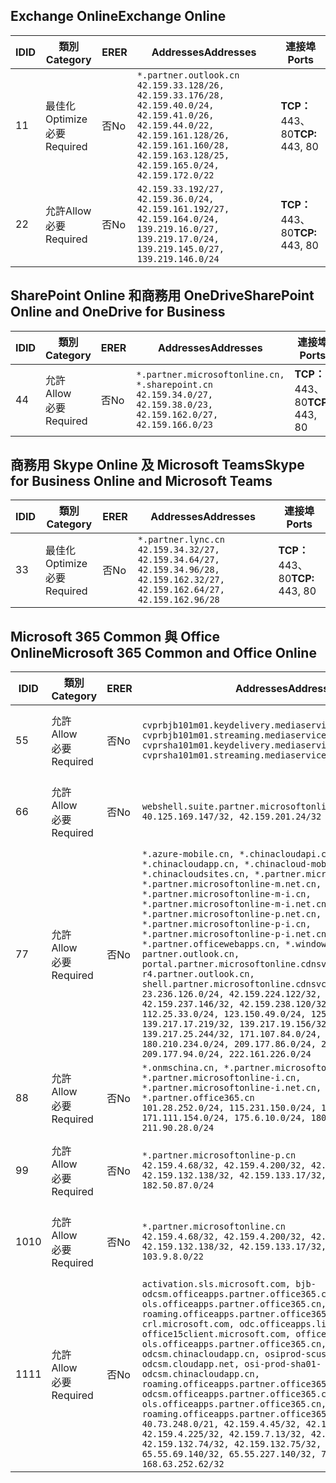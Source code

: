 <!--THIS FILE IS AUTOMATICALLY GENERATED. MANUAL CHANGES WILL BE OVERWRITTEN.-->
<!--Please contact the Office 365 Endpoints team with any questions.-->
<!--China endpoints version 2018102900-->
<!--File generated 2018-10-29 14:00:37.5742-->

## <a name="exchange-online"></a><span data-ttu-id="c45f3-101">Exchange Online</span><span class="sxs-lookup"><span data-stu-id="c45f3-101">Exchange Online</span></span>

<span data-ttu-id="c45f3-102">ID</span><span class="sxs-lookup"><span data-stu-id="c45f3-102">ID</span></span> | <span data-ttu-id="c45f3-103">類別</span><span class="sxs-lookup"><span data-stu-id="c45f3-103">Category</span></span> | <span data-ttu-id="c45f3-104">ER</span><span class="sxs-lookup"><span data-stu-id="c45f3-104">ER</span></span> | <span data-ttu-id="c45f3-105">Addresses</span><span class="sxs-lookup"><span data-stu-id="c45f3-105">Addresses</span></span> | <span data-ttu-id="c45f3-106">連接埠</span><span class="sxs-lookup"><span data-stu-id="c45f3-106">Ports</span></span>
-- | -------------------- | -- | --------------------------------------------------------------------------------------------------------------------------------------------------------------------------------------------------------- | ----------------
<span data-ttu-id="c45f3-107">1</span><span class="sxs-lookup"><span data-stu-id="c45f3-107">1</span></span> | <span data-ttu-id="c45f3-108">最佳化</span><span class="sxs-lookup"><span data-stu-id="c45f3-108">Optimize</span></span><BR><span data-ttu-id="c45f3-109">必要</span><span class="sxs-lookup"><span data-stu-id="c45f3-109">Required</span></span> | <span data-ttu-id="c45f3-110">否</span><span class="sxs-lookup"><span data-stu-id="c45f3-110">No</span></span> | `*.partner.outlook.cn`<BR>`42.159.33.128/26, 42.159.33.176/28, 42.159.40.0/24, 42.159.41.0/26, 42.159.44.0/22, 42.159.161.128/26, 42.159.161.160/28, 42.159.163.128/25, 42.159.165.0/24, 42.159.172.0/22` | <span data-ttu-id="c45f3-111">**TCP：** 443、80</span><span class="sxs-lookup"><span data-stu-id="c45f3-111">**TCP:** 443, 80</span></span>
<span data-ttu-id="c45f3-112">2</span><span class="sxs-lookup"><span data-stu-id="c45f3-112">2</span></span> | <span data-ttu-id="c45f3-113">允許</span><span class="sxs-lookup"><span data-stu-id="c45f3-113">Allow</span></span><BR><span data-ttu-id="c45f3-114">必要</span><span class="sxs-lookup"><span data-stu-id="c45f3-114">Required</span></span> | <span data-ttu-id="c45f3-115">否</span><span class="sxs-lookup"><span data-stu-id="c45f3-115">No</span></span> | `42.159.33.192/27, 42.159.36.0/24, 42.159.161.192/27, 42.159.164.0/24, 139.219.16.0/27, 139.219.17.0/24, 139.219.145.0/27, 139.219.146.0/24` | <span data-ttu-id="c45f3-116">**TCP：** 443、80</span><span class="sxs-lookup"><span data-stu-id="c45f3-116">**TCP:** 443, 80</span></span>

## <a name="sharepoint-online-and-onedrive-for-business"></a><span data-ttu-id="c45f3-117">SharePoint Online 和商務用 OneDrive</span><span class="sxs-lookup"><span data-stu-id="c45f3-117">SharePoint Online and OneDrive for Business</span></span>

<span data-ttu-id="c45f3-118">ID</span><span class="sxs-lookup"><span data-stu-id="c45f3-118">ID</span></span> | <span data-ttu-id="c45f3-119">類別</span><span class="sxs-lookup"><span data-stu-id="c45f3-119">Category</span></span> | <span data-ttu-id="c45f3-120">ER</span><span class="sxs-lookup"><span data-stu-id="c45f3-120">ER</span></span> | <span data-ttu-id="c45f3-121">Addresses</span><span class="sxs-lookup"><span data-stu-id="c45f3-121">Addresses</span></span> | <span data-ttu-id="c45f3-122">連接埠</span><span class="sxs-lookup"><span data-stu-id="c45f3-122">Ports</span></span>
-- | ----------------- | -- | --------------------------------------------------------------------------------------------------------------------- | ----------------
<span data-ttu-id="c45f3-123">4</span><span class="sxs-lookup"><span data-stu-id="c45f3-123">4</span></span> | <span data-ttu-id="c45f3-124">允許</span><span class="sxs-lookup"><span data-stu-id="c45f3-124">Allow</span></span><BR><span data-ttu-id="c45f3-125">必要</span><span class="sxs-lookup"><span data-stu-id="c45f3-125">Required</span></span> | <span data-ttu-id="c45f3-126">否</span><span class="sxs-lookup"><span data-stu-id="c45f3-126">No</span></span> | `*.partner.microsoftonline.cn, *.sharepoint.cn`<BR>`42.159.34.0/27, 42.159.38.0/23, 42.159.162.0/27, 42.159.166.0/23` | <span data-ttu-id="c45f3-127">**TCP：** 443、80</span><span class="sxs-lookup"><span data-stu-id="c45f3-127">**TCP:** 443, 80</span></span>

## <a name="skype-for-business-online-and-microsoft-teams"></a><span data-ttu-id="c45f3-128">商務用 Skype Online 及 Microsoft Teams</span><span class="sxs-lookup"><span data-stu-id="c45f3-128">Skype for Business Online and Microsoft Teams</span></span>

<span data-ttu-id="c45f3-129">ID</span><span class="sxs-lookup"><span data-stu-id="c45f3-129">ID</span></span> | <span data-ttu-id="c45f3-130">類別</span><span class="sxs-lookup"><span data-stu-id="c45f3-130">Category</span></span> | <span data-ttu-id="c45f3-131">ER</span><span class="sxs-lookup"><span data-stu-id="c45f3-131">ER</span></span> | <span data-ttu-id="c45f3-132">Addresses</span><span class="sxs-lookup"><span data-stu-id="c45f3-132">Addresses</span></span> | <span data-ttu-id="c45f3-133">連接埠</span><span class="sxs-lookup"><span data-stu-id="c45f3-133">Ports</span></span>
-- | -------------------- | -- | -------------------------------------------------------------------------------------------------------------------------------- | ----------------
<span data-ttu-id="c45f3-134">3</span><span class="sxs-lookup"><span data-stu-id="c45f3-134">3</span></span> | <span data-ttu-id="c45f3-135">最佳化</span><span class="sxs-lookup"><span data-stu-id="c45f3-135">Optimize</span></span><BR><span data-ttu-id="c45f3-136">必要</span><span class="sxs-lookup"><span data-stu-id="c45f3-136">Required</span></span> | <span data-ttu-id="c45f3-137">否</span><span class="sxs-lookup"><span data-stu-id="c45f3-137">No</span></span> | `*.partner.lync.cn`<BR>`42.159.34.32/27, 42.159.34.64/27, 42.159.34.96/28, 42.159.162.32/27, 42.159.162.64/27, 42.159.162.96/28` | <span data-ttu-id="c45f3-138">**TCP：** 443、80</span><span class="sxs-lookup"><span data-stu-id="c45f3-138">**TCP:** 443, 80</span></span>

## <a name="microsoft-365-common-and-office-online"></a><span data-ttu-id="c45f3-139">Microsoft 365 Common 與 Office Online</span><span class="sxs-lookup"><span data-stu-id="c45f3-139">Microsoft 365 Common and Office Online</span></span>

<span data-ttu-id="c45f3-140">ID</span><span class="sxs-lookup"><span data-stu-id="c45f3-140">ID</span></span> | <span data-ttu-id="c45f3-141">類別</span><span class="sxs-lookup"><span data-stu-id="c45f3-141">Category</span></span> | <span data-ttu-id="c45f3-142">ER</span><span class="sxs-lookup"><span data-stu-id="c45f3-142">ER</span></span> | <span data-ttu-id="c45f3-143">Addresses</span><span class="sxs-lookup"><span data-stu-id="c45f3-143">Addresses</span></span> | <span data-ttu-id="c45f3-144">連接埠</span><span class="sxs-lookup"><span data-stu-id="c45f3-144">Ports</span></span>
-- | ----------------- | -- | ---------------------------------------------------------------------------------------------------------------------------------------------------------------------------------------------------------------------------------------------------------------------------------------------------------------------------------------------------------------------------------------------------------------------------------------------------------------------------------------------------------------------------------------------------------------------------------------------------------------------------------------------------------------------------------------------------------------------------------------------------------------------------------------------------------------------------------------------------------------------------------------------------------------------- | ----------------
<span data-ttu-id="c45f3-145">5</span><span class="sxs-lookup"><span data-stu-id="c45f3-145">5</span></span> | <span data-ttu-id="c45f3-146">允許</span><span class="sxs-lookup"><span data-stu-id="c45f3-146">Allow</span></span><BR><span data-ttu-id="c45f3-147">必要</span><span class="sxs-lookup"><span data-stu-id="c45f3-147">Required</span></span> | <span data-ttu-id="c45f3-148">否</span><span class="sxs-lookup"><span data-stu-id="c45f3-148">No</span></span> | `cvprbjb101m01.keydelivery.mediaservices.chinacloudapi.cn, cvprbjb101m01.streaming.mediaservices.chinacloudapi.cn, cvprsha101m01.keydelivery.mediaservices.chinacloudapi.cn, cvprsha101m01.streaming.mediaservices.chinacloudapi.cn` | <span data-ttu-id="c45f3-149">**TCP：** 443、80</span><span class="sxs-lookup"><span data-stu-id="c45f3-149">**TCP:** 443, 80</span></span>
<span data-ttu-id="c45f3-150">6</span><span class="sxs-lookup"><span data-stu-id="c45f3-150">6</span></span> | <span data-ttu-id="c45f3-151">允許</span><span class="sxs-lookup"><span data-stu-id="c45f3-151">Allow</span></span><BR><span data-ttu-id="c45f3-152">必要</span><span class="sxs-lookup"><span data-stu-id="c45f3-152">Required</span></span> | <span data-ttu-id="c45f3-153">否</span><span class="sxs-lookup"><span data-stu-id="c45f3-153">No</span></span> | `webshell.suite.partner.microsoftonline.cn`<BR>`40.125.169.147/32, 42.159.201.24/32` | <span data-ttu-id="c45f3-154">**TCP：** 443、80</span><span class="sxs-lookup"><span data-stu-id="c45f3-154">**TCP:** 443, 80</span></span>
<span data-ttu-id="c45f3-155">7</span><span class="sxs-lookup"><span data-stu-id="c45f3-155">7</span></span> | <span data-ttu-id="c45f3-156">允許</span><span class="sxs-lookup"><span data-stu-id="c45f3-156">Allow</span></span><BR><span data-ttu-id="c45f3-157">必要</span><span class="sxs-lookup"><span data-stu-id="c45f3-157">Required</span></span> | <span data-ttu-id="c45f3-158">否</span><span class="sxs-lookup"><span data-stu-id="c45f3-158">No</span></span> | `*.azure-mobile.cn, *.chinacloudapi.cn, *.chinacloudapp.cn, *.chinacloud-mobile.cn, *.chinacloudsites.cn, *.partner.microsoftonline-m.cn, *.partner.microsoftonline-m.net.cn, *.partner.microsoftonline-m-i.cn, *.partner.microsoftonline-m-i.net.cn, *.partner.microsoftonline-p.net.cn, *.partner.microsoftonline-p-i.cn, *.partner.microsoftonline-p-i.net.cn, *.partner.officewebapps.cn, *.windowsazure.cn, partner.outlook.cn, portal.partner.microsoftonline.cdnsvc.com, r4.partner.outlook.cn, shell.partner.microsoftonline.cdnsvc.com`<BR>`23.236.126.0/24, 42.159.224.122/32, 42.159.233.91/32, 42.159.237.146/32, 42.159.238.120/32, 58.68.168.0/24, 112.25.33.0/24, 123.150.49.0/24, 125.65.247.0/24, 139.217.17.219/32, 139.217.19.156/32, 139.217.21.3/32, 139.217.25.244/32, 171.107.84.0/24, 180.210.232.0/24, 180.210.234.0/24, 209.177.86.0/24, 209.177.90.0/24, 209.177.94.0/24, 222.161.226.0/24` | <span data-ttu-id="c45f3-159">**TCP：** 443、80</span><span class="sxs-lookup"><span data-stu-id="c45f3-159">**TCP:** 443, 80</span></span>
<span data-ttu-id="c45f3-160">8</span><span class="sxs-lookup"><span data-stu-id="c45f3-160">8</span></span> | <span data-ttu-id="c45f3-161">允許</span><span class="sxs-lookup"><span data-stu-id="c45f3-161">Allow</span></span><BR><span data-ttu-id="c45f3-162">必要</span><span class="sxs-lookup"><span data-stu-id="c45f3-162">Required</span></span> | <span data-ttu-id="c45f3-163">否</span><span class="sxs-lookup"><span data-stu-id="c45f3-163">No</span></span> | `*.onmschina.cn, *.partner.microsoftonline.net.cn, *.partner.microsoftonline-i.cn, *.partner.microsoftonline-i.net.cn, *.partner.office365.cn`<BR>`101.28.252.0/24, 115.231.150.0/24, 123.235.32.0/24, 171.111.154.0/24, 175.6.10.0/24, 180.210.229.0/24, 211.90.28.0/24` | <span data-ttu-id="c45f3-164">**TCP：** 443、80</span><span class="sxs-lookup"><span data-stu-id="c45f3-164">**TCP:** 443, 80</span></span>
<span data-ttu-id="c45f3-165">9</span><span class="sxs-lookup"><span data-stu-id="c45f3-165">9</span></span> | <span data-ttu-id="c45f3-166">允許</span><span class="sxs-lookup"><span data-stu-id="c45f3-166">Allow</span></span><BR><span data-ttu-id="c45f3-167">必要</span><span class="sxs-lookup"><span data-stu-id="c45f3-167">Required</span></span> | <span data-ttu-id="c45f3-168">否</span><span class="sxs-lookup"><span data-stu-id="c45f3-168">No</span></span> | `*.partner.microsoftonline-p.cn`<BR>`42.159.4.68/32, 42.159.4.200/32, 42.159.7.156/32, 42.159.132.138/32, 42.159.133.17/32, 42.159.135.78/32, 182.50.87.0/24` | <span data-ttu-id="c45f3-169">**TCP：** 443、80</span><span class="sxs-lookup"><span data-stu-id="c45f3-169">**TCP:** 443, 80</span></span>
<span data-ttu-id="c45f3-170">10</span><span class="sxs-lookup"><span data-stu-id="c45f3-170">10</span></span> | <span data-ttu-id="c45f3-171">允許</span><span class="sxs-lookup"><span data-stu-id="c45f3-171">Allow</span></span><BR><span data-ttu-id="c45f3-172">必要</span><span class="sxs-lookup"><span data-stu-id="c45f3-172">Required</span></span> | <span data-ttu-id="c45f3-173">否</span><span class="sxs-lookup"><span data-stu-id="c45f3-173">No</span></span> | `*.partner.microsoftonline.cn`<BR>`42.159.4.68/32, 42.159.4.200/32, 42.159.7.156/32, 42.159.132.138/32, 42.159.133.17/32, 42.159.135.78/32, 103.9.8.0/22` | <span data-ttu-id="c45f3-174">**TCP：** 443、80</span><span class="sxs-lookup"><span data-stu-id="c45f3-174">**TCP:** 443, 80</span></span>
<span data-ttu-id="c45f3-175">11</span><span class="sxs-lookup"><span data-stu-id="c45f3-175">11</span></span> | <span data-ttu-id="c45f3-176">允許</span><span class="sxs-lookup"><span data-stu-id="c45f3-176">Allow</span></span><BR><span data-ttu-id="c45f3-177">必要</span><span class="sxs-lookup"><span data-stu-id="c45f3-177">Required</span></span> | <span data-ttu-id="c45f3-178">否</span><span class="sxs-lookup"><span data-stu-id="c45f3-178">No</span></span> | `activation.sls.microsoft.com, bjb-odcsm.officeapps.partner.office365.cn, bjb-ols.officeapps.partner.office365.cn, bjb-roaming.officeapps.partner.office365.cn, crl.microsoft.com, odc.officeapps.live.com, office15client.microsoft.com, officecdn.microsoft.com, ols.officeapps.partner.office365.cn, osi-prod-bjb01-odcsm.chinacloudapp.cn, osiprod-scus01-odcsm.cloudapp.net, osi-prod-sha01-odcsm.chinacloudapp.cn, roaming.officeapps.partner.office365.cn, sha-odcsm.officeapps.partner.office365.cn, sha-ols.officeapps.partner.office365.cn, sha-roaming.officeapps.partner.office365.cn`<BR>`40.73.248.0/21, 42.159.4.45/32, 42.159.4.50/32, 42.159.4.225/32, 42.159.7.13/32, 42.159.132.73/32, 42.159.132.74/32, 42.159.132.75/32, 65.52.98.231/32, 65.55.69.140/32, 65.55.227.140/32, 70.37.81.47/32, 168.63.252.62/32` | <span data-ttu-id="c45f3-179">**TCP：** 443、80</span><span class="sxs-lookup"><span data-stu-id="c45f3-179">**TCP:** 443, 80</span></span>
